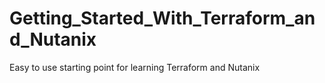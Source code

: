 # Getting_Started_With_Terraform_and_Nutanix
Easy to use starting point for learning Terraform and Nutanix
